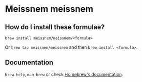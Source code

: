 # Meissnem meissnem

## How do I install these formulae?
`brew install meissnem/meissnem/<formula>`

Or `brew tap meissnem/meissnem` and then `brew install <formula>`.

## Documentation
`brew help`, `man brew` or check [Homebrew's documentation](https://docs.brew.sh).
